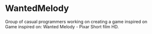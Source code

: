 # WantedMelody
Group of casual programmers working on creating a game inspired on Game inspired on: Wanted Melody - Pixar Short film HD.
